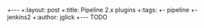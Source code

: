 +---
+:layout: post
+:title: Pipeline 2.x plugins
+:tags:
+- pipeline
+- jenkins2
+:author: jglick
+---
TODO
